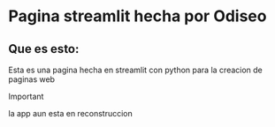 
# Pagina streamlit hecha por Odiseo

## Que es esto:
Esta es una pagina hecha en streamlit con python para la creacion de paginas web


> [!IMPORTANT]  
> la app aun esta en reconstruccion
